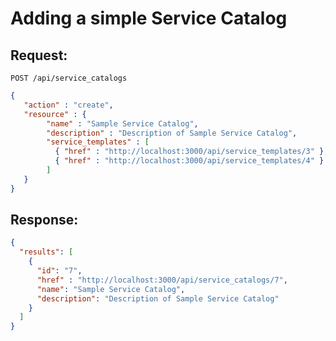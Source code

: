 # Adding a simple Service Catalog

## Request:

    POST /api/service_catalogs

``` json
{
   "action" : "create",
   "resource" : {
        "name" : "Sample Service Catalog",
        "description" : "Description of Sample Service Catalog",
        "service_templates" : [
          { "href" : "http://localhost:3000/api/service_templates/3" },
          { "href" : "http://localhost:3000/api/service_templates/4" }
        ]
   }
}
```

## Response:

``` json
{
  "results": [
    {
      "id": "7",
      "href" : "http://localhost:3000/api/service_catalogs/7",
      "name": "Sample Service Catalog",
      "description": "Description of Sample Service Catalog"
    }
  ]
}
```
